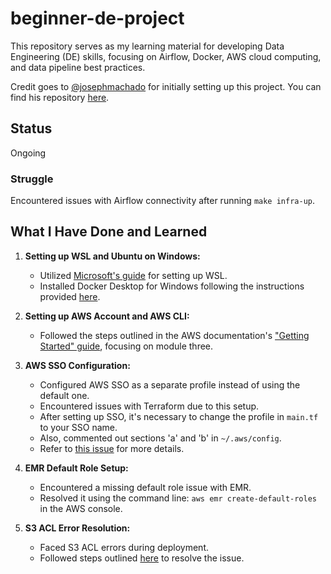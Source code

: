# beginner-de-project

This repository serves as my learning material for developing Data Engineering (DE) skills, focusing on Airflow, Docker, AWS cloud computing, and data pipeline best practices.

Credit goes to [@josephmachado](https://github.com/josephmachado) for initially setting up this project. You can find his repository [here](https://github.com/josephmachado/beginner_de_project).

## Status
Ongoing

### Struggle
Encountered issues with Airflow connectivity after running `make infra-up`.

## What I Have Done and Learned

1. **Setting up WSL and Ubuntu on Windows:**
    - Utilized [Microsoft's guide](https://learn.microsoft.com/en-gb/windows/wsl/install) for setting up WSL.
    - Installed Docker Desktop for Windows following the instructions provided [here](https://docs.docker.com/desktop/install/windows-install/).

2. **Setting up AWS Account and AWS CLI:**
    - Followed the steps outlined in the AWS documentation's ["Getting Started" guide](https://aws.amazon.com/getting-started/guides/setup-environment/module-one/), focusing on module three.

3. **AWS SSO Configuration:**
    - Configured AWS SSO as a separate profile instead of using the default one.
    - Encountered issues with Terraform due to this setup.
    - After setting up SSO, it's necessary to change the profile in `main.tf` to your SSO name.
    - Also, commented out sections 'a' and 'b' in `~/.aws/config`.
    - Refer to [this issue](https://github.com/hashicorp/terraform/issues/32448#issuecomment-1505575049) for more details.

4. **EMR Default Role Setup:**
    - Encountered a missing default role issue with EMR.
    - Resolved it using the command line: `aws emr create-default-roles` in the AWS console.

5. **S3 ACL Error Resolution:**
    - Faced S3 ACL errors during deployment.
    - Followed steps outlined [here](https://medium.com/terraform-aws-tips/aws-disabled-s3-acl-88d8976df26e) to resolve the issue.
